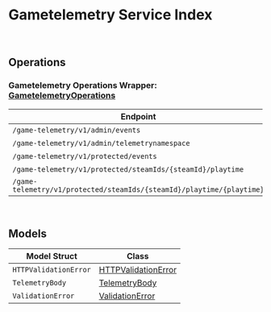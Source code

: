 # Gametelemetry Service Index

&nbsp;

## Operations

### Gametelemetry Operations Wrapper:  [GametelemetryOperations](../services-api/pkg/service/gametelemetry/gametelemetryOperations.go)
| Endpoint | Method | ID | Class | Wrapper | Example |
|---|---|---|---|---|---|
| `/game-telemetry/v1/admin/events` | GET | AdminGetEventsGameTelemetryV1AdminEventsGetShort | [AdminGetEventsGameTelemetryV1AdminEventsGetShort](../gametelemetry-sdk/pkg/gametelemetryclient/gametelemetry_operations/gametelemetry_operations_client.go) | [AdminGetEventsGameTelemetryV1AdminEventsGetShort](../services-api/pkg/service/gametelemetry/gametelemetryOperations.go) | [AdminGetEventsGameTelemetryV1AdminEventsGetShort](../samples/cli/cmd/gametelemetry/gametelemetryOperations/adminGetEventsGameTelemetryV1AdminEventsGet.go) |
| `/game-telemetry/v1/admin/telemetrynamespace` | GET | AdminGetNamespaceGameTelemetryV1AdminTelemetrynamespaceGetShort | [AdminGetNamespaceGameTelemetryV1AdminTelemetrynamespaceGetShort](../gametelemetry-sdk/pkg/gametelemetryclient/gametelemetry_operations/gametelemetry_operations_client.go) | [AdminGetNamespaceGameTelemetryV1AdminTelemetrynamespaceGetShort](../services-api/pkg/service/gametelemetry/gametelemetryOperations.go) | [AdminGetNamespaceGameTelemetryV1AdminTelemetrynamespaceGetShort](../samples/cli/cmd/gametelemetry/gametelemetryOperations/adminGetNamespaceGameTelemetryV1AdminTelemetrynamespaceGet.go) |
| `/game-telemetry/v1/protected/events` | POST | ProtectedSaveEventsGameTelemetryV1ProtectedEventsPostShort | [ProtectedSaveEventsGameTelemetryV1ProtectedEventsPostShort](../gametelemetry-sdk/pkg/gametelemetryclient/gametelemetry_operations/gametelemetry_operations_client.go) | [ProtectedSaveEventsGameTelemetryV1ProtectedEventsPostShort](../services-api/pkg/service/gametelemetry/gametelemetryOperations.go) | [ProtectedSaveEventsGameTelemetryV1ProtectedEventsPostShort](../samples/cli/cmd/gametelemetry/gametelemetryOperations/protectedSaveEventsGameTelemetryV1ProtectedEventsPost.go) |
| `/game-telemetry/v1/protected/steamIds/{steamId}/playtime` | GET | ProtectedGetPlaytimeGameTelemetryV1ProtectedSteamIdsSteamIdPlaytimeGetShort | [ProtectedGetPlaytimeGameTelemetryV1ProtectedSteamIdsSteamIdPlaytimeGetShort](../gametelemetry-sdk/pkg/gametelemetryclient/gametelemetry_operations/gametelemetry_operations_client.go) | [ProtectedGetPlaytimeGameTelemetryV1ProtectedSteamIdsSteamIdPlaytimeGetShort](../services-api/pkg/service/gametelemetry/gametelemetryOperations.go) | [ProtectedGetPlaytimeGameTelemetryV1ProtectedSteamIdsSteamIdPlaytimeGetShort](../samples/cli/cmd/gametelemetry/gametelemetryOperations/protectedGetPlaytimeGameTelemetryV1ProtectedSteamIdsSteamIdPlaytimeGet.go) |
| `/game-telemetry/v1/protected/steamIds/{steamId}/playtime/{playtime}` | PUT | ProtectedUpdatePlaytimeGameTelemetryV1ProtectedSteamIdsSteamIdPlaytimePlaytimePutShort | [ProtectedUpdatePlaytimeGameTelemetryV1ProtectedSteamIdsSteamIdPlaytimePlaytimePutShort](../gametelemetry-sdk/pkg/gametelemetryclient/gametelemetry_operations/gametelemetry_operations_client.go) | [ProtectedUpdatePlaytimeGameTelemetryV1ProtectedSteamIdsSteamIdPlaytimePlaytimePutShort](../services-api/pkg/service/gametelemetry/gametelemetryOperations.go) | [ProtectedUpdatePlaytimeGameTelemetryV1ProtectedSteamIdsSteamIdPlaytimePlaytimePutShort](../samples/cli/cmd/gametelemetry/gametelemetryOperations/protectedUpdatePlaytimeGameTelemetryV1ProtectedSteamIdsSteamIdPlaytimePlaytimePut.go) |


&nbsp;  

## Models

| Model Struct | Class |
|---|---|
| `HTTPValidationError` | [HTTPValidationError ](../gametelemetry-sdk/pkg/gametelemetryclientmodels/http_validation_error.go) |
| `TelemetryBody` | [TelemetryBody ](../gametelemetry-sdk/pkg/gametelemetryclientmodels/telemetry_body.go) |
| `ValidationError` | [ValidationError ](../gametelemetry-sdk/pkg/gametelemetryclientmodels/validation_error.go) |
